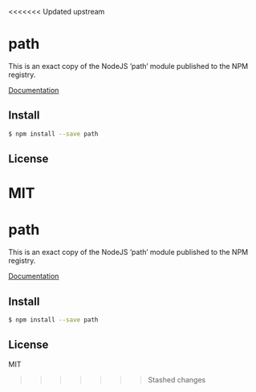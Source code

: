 <<<<<<< Updated upstream
# path

This is an exact copy of the NodeJS ’path’ module published to the NPM registry. 

[Documentation](http://nodejs.org/docs/latest/api/path.html)

## Install

```sh
$ npm install --save path
```

## License

MIT
=======
# path

This is an exact copy of the NodeJS ’path’ module published to the NPM registry. 

[Documentation](http://nodejs.org/docs/latest/api/path.html)

## Install

```sh
$ npm install --save path
```

## License

MIT
>>>>>>> Stashed changes
